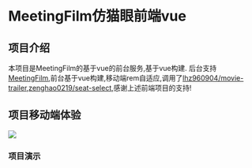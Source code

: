 # MeetingFilm仿猫眼前端vue

## 项目介绍
本项目是MeetingFilm的基于vue的前台服务,基于vue构建.
后台支持[MeetingFilm](https://github.com/Goinsist/MeetingFilm),前台基于vue构建,移动端rem自适应,调用了[lhz960904/movie-trailer](https://github.com/Goinsist/movie-trailer),[zenghao0219/seat-select](https://github.com/zenghao0219/seat-select),感谢上述前端项目的支持!


## 项目移动端体验

<img src="http://img.gongyu91.cn/meetingfilm.png" />


### 项目演示
